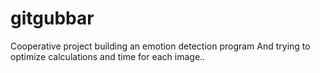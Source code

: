 # gitgubbar
Cooperative project building an emotion detection program And trying to optimize calculations and time for each image..
